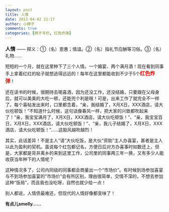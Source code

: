 ```yaml
---
layout: post
title: 人情
date: 2013-04-02 22:17
author: 小嫦子
comments: true
categories: [嫦子专栏, 红色炸弹]
---
```

<span style="font-size: medium;"><strong>人情</strong> </span>—— 释义：①（名）恩惠；情谊。②（名）指礼节应酬等习俗。③（名）礼物……

短短的一个月，就在这里种下了三个人情。一个婚宴、两个满月酒！现在看到同事手上拿着红红的帖子就想逃得远远的！每年在这里都能收到不少于5个<span style="color: #ff0000; font-size: medium;"><strong>红色炸弹</strong></span>！

还在读书的时候，很期待去喝喜酒，因为还没工作，还没结婚，只要跟在父母身后，就可以美美的大吃一顿，还能兜个利是哦！可是，出来工作了就完全不一样了。每个喜帖发出来时，口里都念着，“亲，我结婚了，X月X日，XXX酒店，请大伙吃顿饭！”不知道什么时候，这句话像春风一样，把大家的兴致都吹起来了！“亲，我宝宝满月了，X月X日，XXX酒店，请大伙吃顿饭！”、“亲，我宝宝百日，X月X日，XXX酒店，请大伙吃顿饭！”、“亲，我儿子结婚了，X月X日，XXX酒店，请大伙吃顿饭！”……这股风越吹越烈！
<!--more-->
其实，此话差异！不是主人“请”大伙吃饭，是大伙“资助”主人办喜宴，甚者是主人以此为盈利的契机。虽说每个红包都记名，方便日后对方办喜事时如数还上，但是，大家都是背井离乡的来到这里工作，公司里的同事两三年一换，又有多少人能收获当年种下的人情呢？

这种情况多了，公司内同级的同事都会商量出一个“市场价”。有时候到场参加喜宴与不到场参加喜宴的“市场价”会有所区别，理由很简单，交情不深的，不想去参加这种“饭局”，而且我也没吃呀，自然也就少给一点！

别人都说，人情债最难还，但现代的人情好像都变味了！

<strong>有点儿smelly……</strong>
